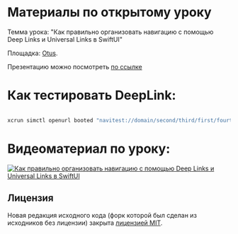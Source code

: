 # Материалы по открытому уроку

Темма урока: "Как правильно организовать навигацию с помощью Deep Links и Universal Links в SwiftUI"

Площадка: [Otus](https://otus.ru/lessons/advanced-ios/).

Презентацию можно посмотреть [по ссылке](Presentation.pdf)

# Как тестировать DeepLink:

```bash

xcrun simctl openurl booted "navitest://domain/second/third/first/fourth?numberParam=777&stringParam=It's_working&fourthNextScreenName=ThirdScreenGo&fourthNextScreenPath=third"

```

# Видеоматериал по уроку:

[![Как правильно организовать навигацию с помощью Deep Links и Universal Links в SwiftUI](https://i.ytimg.com/vi/nxwsetTn9ec/maxresdefault.jpg?v=647095c9)](https://www.youtube.com/embed/nxwsetTn9ec "Как правильно организовать навигацию с помощью Deep Links и Universal Links в SwiftUI")

## Лицензия

Новая редакция исходного кода (форк которой был сделан из исходников без лицензии) закрыта [лицензией MIT](LICENSE).